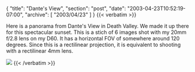 {
  "title": "Dante's View",
  "section": "post",
  "date": "2003-04-23T10:52:19-07:00",
  "archive": [
    "2003/04/23"
  ]
}
{{< verbatim >}}
<p>Here is a panorama from Dante's View in Death Valley.  We made it up there for this spectacular sunset.  This is a stich of 6 images shot with my 20mm f/2.8 lens on my D60.  It has a horizontal FOV of somewhere around 120 degrees.  Since this is a rectilinear projection, it is equivalent to shooting with a rectilinear 4mm lens.
<p><a href="http://static.eightypercent.net/photos/DantesView-Small.jpg"><img src="http://static.eightypercent.net/photos/DantesView-Thumb.jpg" /></a>
{{< /verbatim >}}
